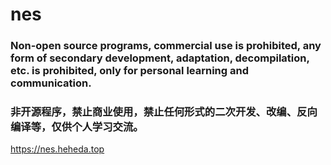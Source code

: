 # nes
### Non-open source programs, commercial use is prohibited, any form of secondary development, adaptation, decompilation, etc. is prohibited, only for personal learning and communication.

### 非开源程序，禁止商业使用，禁止任何形式的二次开发、改编、反向编译等，仅供个人学习交流。

https://nes.heheda.top
